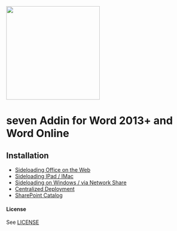 <img src="https://www.seven.io/wp-content/uploads/Logo.svg" width="250" />

# seven Addin for Word 2013+ and Word Online

## Installation
- [Sideloading Office on the Web](https://docs.microsoft.com/en-us/office/dev/add-ins/testing/sideload-office-add-ins-for-testing)
- [Sideloading IPad / IMac](https://docs.microsoft.com/en-us/office/dev/add-ins/testing/sideload-an-office-add-in-on-ipad-and-mac)
- [Sideloading on Windows / via Network Share](https://docs.microsoft.com/en-us/office/dev/add-ins/testing/create-a-network-shared-folder-catalog-for-task-pane-and-content-add-ins)
- [Centralized Deployment](https://docs.microsoft.com/en-us/office/dev/add-ins/publish/centralized-deployment)
- [SharePoint Catalog](https://docs.microsoft.com/en-us/office/dev/add-ins/publish/publish-task-pane-and-content-add-ins-to-an-add-in-catalog)

#### License
See [LICENSE](LICENSE)

